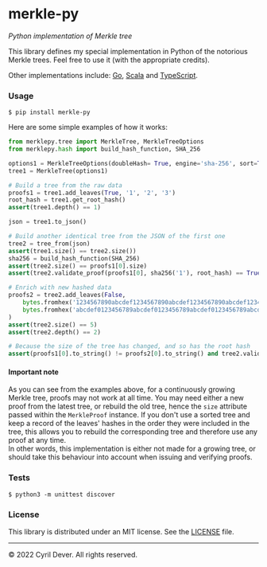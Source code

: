 # merkle-py
_Python implementation of Merkle tree_

This library defines my special implementation in Python of the notorious Merkle trees. Feel free to use it (with the appropriate credits).

Other implementations include: [Go](../go/README.md), [Scala](../scala/README.md) and [TypeScript](../ts/README.md).


### Usage

```console
$ pip install merkle-py
```

Here are some simple examples of how it works:
```python
from merklepy.tree import MerkleTree, MerkleTreeOptions
from merklepy.hash import build_hash_function, SHA_256

options1 = MerkleTreeOptions(doubleHash= True, engine='sha-256', sort=True)
tree1 = MerkleTree(options1)

# Build a tree from the raw data
proofs1 = tree1.add_leaves(True, '1', '2', '3')
root_hash = tree1.get_root_hash()
assert(tree1.depth() == 1)

json = tree1.to_json()

# Build another identical tree from the JSON of the first one
tree2 = tree_from(json)
assert(tree1.size() == tree2.size())
sha256 = build_hash_function(SHA_256)
assert(tree2.size() == proofs1[0].size)
assert(tree2.validate_proof(proofs1[0], sha256('1'), root_hash) == True)

# Enrich with new hashed data
proofs2 = tree2.add_leaves(False,
    bytes.fromhex('1234567890abcdef1234567890abcdef1234567890abcdef1234567890abcdef'),
    bytes.fromhex('abcdef0123456789abcdef0123456789abcdef0123456789abcdef0123456789')
)
assert(tree2.size() == 5)
assert(tree2.depth() == 2)

# Because the size of the tree has changed, and so has the root hash
assert(proofs1[0].to_string() != proofs2[0].to_string() and tree2.validate_proof(proofs1[0], sha256('1'), root_hash) == False)
```

#### Important note

As you can see from the examples above, for a continuously growing Merkle tree, proofs may not work at all time. You may need either a new proof from the latest tree, or rebuild the old tree, hence the `size` attribute passed within the `MerkleProof` instance. If you don't use a sorted tree and keep a record of the leaves' hashes in the order they were included in the tree, this allows you to rebuild the corresponding tree and therefore use any proof at any time. \
In other words, this implementation is either not made for a growing tree, or should take this behaviour into account when issuing and verifying proofs.



### Tests

```console
$ python3 -m unittest discover
```


### License

This library is distributed under an MIT license.
See the [LICENSE](LICENSE) file.


<hr />
&copy; 2022 Cyril Dever. All rights reserved.